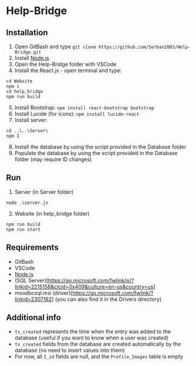 # Help-Bridge

## Installation
1. Open GitBash and type ```git clone https://github.com/Serban2003/Help-Bridge.git```
2. Install [Node.js](https://nodejs.org/dist/v22.15.0/node-v22.15.0-x64.msi)
3. Open the Help-Bridge folder with VSCode
4. Install the React.js - open terminal and type:
```
cd Website
npm i
cd help_bridge
npm run build
```
5. Install Bootstrap: `npm install react-bootstrap bootstrap`
6. Install Lucide (for icons): `npm install lucide-react`
7. Install server:
```
cd ..\..\Server\
npm I
```
8. Install the database by using the script provided in the Database folder
9. Populate the database by using the script provided in the Database folder (may require ID changes)

## Run
1. Server (in Server folder)
```
node .\server.js
```
2. Website (in help_bridge folder)
```
npm run build
npm run start
```

## Requirements
- GitBash
- VSCode
- [Node.js](https://nodejs.org/dist/v22.15.0/node-v22.15.0-x64.msi)
- (SQL Server)[https://go.microsoft.com/fwlink/p/?linkid=2215158&clcid=0x409&culture=en-us&country=us]
- msodbcsql.msi (driver)[https://go.microsoft.com/fwlink/?linkid=2307162] (you can also find it in the Drivers directory)

## Additional info
- `ts_created` represents the time when the entry was added to the database (useful if you want to know when a user was created)
- `ts_created` fields from the database are created automatically by the database (no need to insert values into them)
- For now, all `I_id` fields are null, and the `Profile_Images` table is empty
